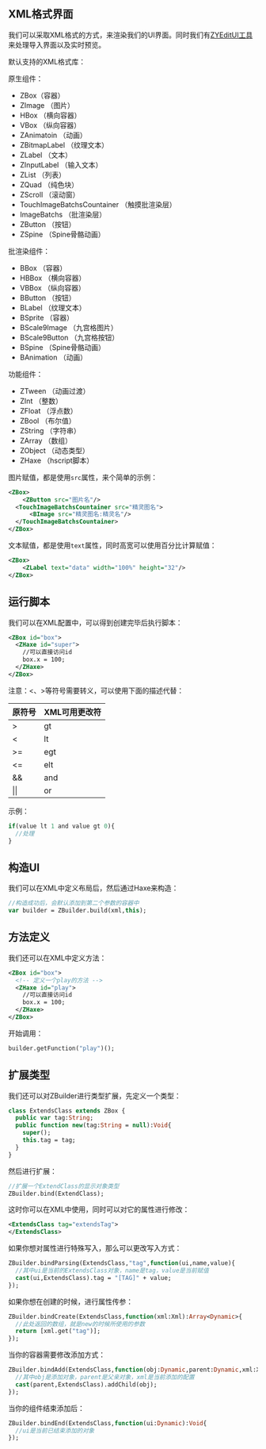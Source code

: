 ## XML格式界面

我们可以采取XML格式的方式，来渲染我们的UI界面。同时我们有[ZYEditUI工具](updoc/zyeditui.md)来处理导入界面以及实时预览。

默认支持的XML格式库：

原生组件：

- ZBox（容器）
- ZImage （图片）
- HBox （横向容器）
- VBox （纵向容器）
- ZAnimatoin （动画）
- ZBitmapLabel （纹理文本）
- ZLabel （文本）
- ZInputLabel （输入文本）
- ZList （列表）
- ZQuad （纯色块）
- ZScroll （滚动窗）
- TouchImageBatchsCountainer （触摸批渲染层）
- ImageBatchs （批渲染层）
- ZButton （按钮）
- ZSpine （Spine骨骼动画）

批渲染组件：

- BBox （容器）
- HBBox （横向容器）
- VBBox （纵向容器）
- BButton （按钮）
- BLabel （纹理文本）
- BSprite （容器）
- BScale9Image （九宫格图片）
- BScale9Button （九宫格按钮）
- BSpine （Spine骨骼动画）
- BAnimation （动画）

功能组件：

- ZTween （动画过渡）
- ZInt （整数）
- ZFloat （浮点数）
- ZBool （布尔值）
- ZString （字符串）
- ZArray （数组）
- ZObject （动态类型）
- ZHaxe （hscript脚本）

图片赋值，都是使用`src`属性，来个简单的示例：

```xml
<ZBox>
	<ZButton src="图片名"/>
  <TouchImageBatchsCountainer src="精灵图名">
      <BImage src="精灵图名:精灵名"/>
  </TouchImageBatchsCountainer>
</ZBox>
```

文本赋值，都是使用`text`属性，同时高宽可以使用百分比计算赋值：

```xml
<ZBox>
	<ZLabel text="data" width="100%" height="32"/>
</ZBox>
```

## 运行脚本

我们可以在XML配置中，可以得到创建完毕后执行脚本：

```xml
<ZBox id="box">
  <ZHaxe id="super">
  	//可以直接访问id
    box.x = 100;
  </ZHaxe>
</ZBox>
```

注意：<、>等符号需要转义，可以使用下面的描述代替：

| 原符号 | XML可用更改符 |
| ------ | ------------- |
| >      | gt            |
| <      | lt            |
| >=     | egt           |
| <=     | elt           |
| &&     | and           |
| \|\|   | or            |

示例：

```haxe
if(value lt 1 and value gt 0){
  //处理
}
```

## 构造UI

我们可以在XML中定义布局后，然后通过Haxe来构造：

```haxe
//构造成功后，会默认添加到第二个参数的容器中
var builder = ZBuilder.build(xml,this);
```

## 方法定义

我们还可以在XML中定义方法：

```xml
<ZBox id="box">
  <!-- 定义一个play的方法 -->
  <ZHaxe id="play">
  	//可以直接访问id
    box.x = 100;
  </ZHaxe>
</ZBox>
```

开始调用：

```haxe
builder.getFunction("play")();
```

## 扩展类型

我们还可以对ZBuilder进行类型扩展，先定义一个类型：

```haxe
class ExtendsClass extends ZBox {
  public var tag:String;
  public function new(tag:String = null):Void{
    super();
    this.tag = tag;
  }
}
```

然后进行扩展：

```haxe
//扩展一个ExtendClass的显示对象类型
ZBuilder.bind(ExtendClass);
```

这时你可以在XML中使用，同时可以对它的属性进行修改：

```xml
<ExtendsClass tag="extendsTag">
</ExtendsClass>
```

如果你想对属性进行特殊写入，那么可以更改写入方式：

```haxe
ZBuilder.bindParsing(ExtendsClass,"tag",function(ui,name,value){
  //其中ui是当前的ExtendsClass对象，name是tag，value是当前赋值
  cast(ui,ExtendsClass).tag = "[TAG]" + value;
});
```

如果你想在创建的时候，进行属性传参：

```haxe
ZBuilder.bindCreate(ExtendsClass,function(xml:Xml):Array<Dynamic>{
  //此处返回的数组，就是new的时候所使用的参数
  return [xml.get("tag")];
});
```

当你的容器需要修改添加方式：

```haxe
ZBuilder.bindAdd(ExtendsClass,function(obj:Dynamic,parent:Dynamic,xml:Xml):Void{
  //其中obj是添加对象，parent是父亲对象，xml是当前添加的配置
  cast(parent,ExtendsClass).addChild(obj);	
});
```

当你的组件结束添加后：

```haxe
ZBuilder.bindEnd(ExtendsClass,function(ui:Dynamic):Void{
  //ui是当前已结束添加的对象
});
```

